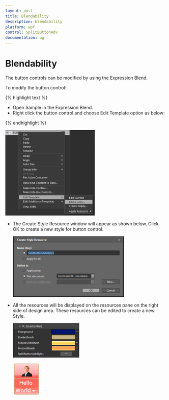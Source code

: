 ```yaml
---
layout: post
title: Blendability
description: blendability
platform: wpf
control: SplitButtonAdv
documentation: ug
---
```


# Blendability

The button controls can be modified by using the Expression Blend.

To modify the button control:

{% highlight text %}

* Open Sample in the Expression Blend. 
* Right click the button control and choose Edit Template option as below:

{% endhighlight %}


  ![](Blendability_images/Blendability_img1.png)



* The Create Style Resource window will appear as shown below. Click OK to create a new style for button control.



  ![](Blendability_images/Blendability_img2.png)



* All the resources will be displayed on the resources pane on the right side of design area. These resources can be edited to create a new Style.



  ![](Blendability_images/Blendability_img3.png)




  ![](Blendability_images/Blendability_img4.png)



